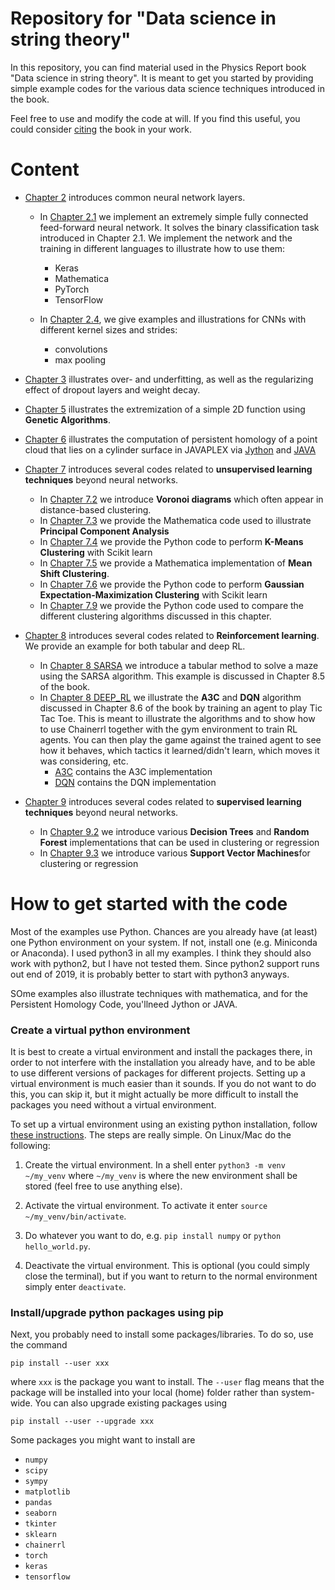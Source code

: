 # Repository for "Data science in string theory"

In this repository, you can find material used in the Physics Report book "Data science in string theory". It is meant to get you started by providing simple example codes for the various data science techniques introduced in the book.

Feel free to use and modify the code at will. If you find this useful, you could consider [citing](./bibliography.bib) the book in your work. 

# Content
* [Chapter 2](./Chapter%202/README.md) introduces common neural network layers.
  * In [Chapter 2.1](./Chapter%202.1/README.md) we implement an extremely simple fully connected feed-forward neural network. It solves the binary classification task introduced in Chapter 2.1. We implement the network and the training in different languages to illustrate how to use them:
	  - Keras
	  - Mathematica
	  - PyTorch
	  - TensorFlow
  
  * In [Chapter 2.4](./Chapter%202.4/README.md), we give examples and illustrations for CNNs with different kernel sizes and strides:
	  - convolutions 
	  - max pooling
  
* [Chapter 3](./Chapter%203/README.md) illustrates over- and underfitting, as well as the regularizing effect of dropout layers and weight decay.

* [Chapter 5](./Chapter%205/GA_Example.htm) illustrates the extremization of a simple 2D function using **Genetic Algorithms**.

* [Chapter 6](./Chapter%206/README.md) illustrates the  computation of persistent homology of a point cloud that lies on a cylinder surface in JAVAPLEX via [Jython](./Jython/README.md) and [JAVA](./JAVA/README.md)

* [Chapter 7](./Chapter%207/README.md) introduces several codes related to **unsupervised learning techniques** beyond neural networks.
  * In [Chapter 7.2](./Chapter%207.1/README.md) we introduce **Voronoi diagrams** which often appear in distance-based clustering.
  * In [Chapter 7.3](./Chapter%207.2/README.md) we provide the Mathematica code used to illustrate **Principal Component Analysis**
  * In [Chapter 7.4](./Chapter%207.4/README.md) we provide the Python code to perform **K-Means Clustering** with Scikit learn
  * In [Chapter 7.5](./Chapter%207.5/README.md) we provide a Mathematica implementation of **Mean Shift Clustering**.
  * In [Chapter 7.6](./Chapter%207.6/README.md) we provide the Python code to perform **Gaussian Expectation-Maximization Clustering** with Scikit learn
  * In [Chapter 7.9](./Chapter%207.9/README.md) we provide the Python code used to compare the different clustering algorithms discussed in this chapter.

* [Chapter 8](./Chapter%208/README.md) introduces several codes related to **Reinforcement learning**. We provide an example for both tabular and deep RL.
  * In [Chapter 8 SARSA](./Chapter%208/README.md) we introduce a tabular method to solve a maze using the SARSA algorithm. This example is discussed in Chapter 8.5 of the book.
  * In [Chapter 8 DEEP_RL](./Chapter%208/DEEP_RL/README.md) we illustrate the **A3C** and **DQN** algorithm discussed in Chapter 8.6 of the book by training an agent to play Tic Tac Toe. This is meant to illustrate the algorithms and to show how to use Chainerrl together with the gym environment to train RL agents. You can then play the game against the trained agent to see how it behaves, which tactics it learned/didn't learn, which moves it was considering, etc.
      - [A3C](./Chapter%208/DEEP_RL/A3C/README.md) contains the A3C implementation
	  - [DQN](./Chapter%208/DEEP_RL/A3C/README.md) contains the DQN implementation
	
* [Chapter 9](./Chapter%209/README.md) introduces several codes related to **supervised learning techniques** beyond neural networks.
  * In [Chapter 9.2](./Chapter%209.2/README.md) we introduce various **Decision Trees** and **Random Forest** implementations that can be used in clustering or regression
  * In [Chapter 9.3](./Chapter%209.3/README.md) we introduce various **Support Vector Machines**for clustering or regression
  
  
# How to get started  with the code
Most of the examples use Python. Chances are you already have (at least) one Python environment on your system. If not, install one (e.g. Miniconda or Anaconda). I used python3 in all my examples. I think they should also work with python2, but I have not tested them. Since python2 support runs out end of 2019, it is probably better to start with python3 anyways.

SOme examples also illustrate techniques with mathematica, and for the Persistent Homology Code, you'llneed Jython or JAVA.

### Create a virtual python environment
It is best to create a virtual environment and install the packages there, in order to not interfere with the installation you already have, and to be able to use different versions of packages for different projects. Setting up a virtual environment is much easier than it sounds. If you do not want to do this, you can skip it, but it might actually be more difficult to install the packages you need without a virtual environment.

To set up a virtual environment using an existing python installation, follow [these instructions](https://docs.python.org/3/library/venv.html). The steps are really simple. On Linux/Mac do the following:

1. Create the virtual environment. In a shell enter `python3 -m venv ~/my_venv` where `~/my_venv` is where the new environment shall be stored (feel free to use anything else).

2. Activate the virtual environment. To activate it enter `source ~/my_venv/bin/activate`.

3. Do whatever you want to do, e.g. `pip install numpy` or `python hello_world.py`.

4. Deactivate the virtual environment. This is optional (you could simply close the terminal), but if you want to return to the normal environment simply enter `deactivate`.

### Install/upgrade python packages using pip
Next, you probably need to install some packages/libraries. To do so, use the command

```
pip install --user xxx
```

where `xxx` is the package you want to install. The `--user` flag means that the package will be installed into your local (home) folder rather than system-wide.
You can also upgrade existing packages using

```
pip install --user --upgrade xxx
```

Some packages you might want to install are

* `numpy`
* `scipy`
* `sympy`
* `matplotlib`
* `pandas`
* `seaborn`
* `tkinter`
* `sklearn`
* `chainerrl`
* `torch`
* `keras`
* `tensorflow`
